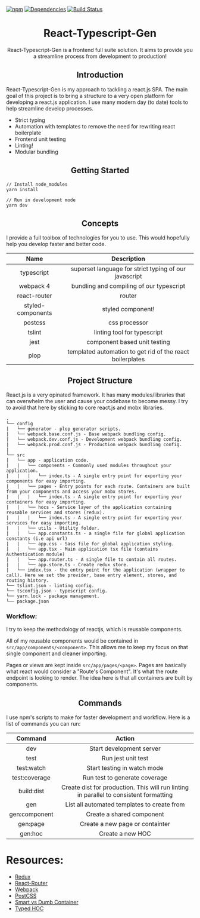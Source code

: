 [![npm][npm]][npm-url]
[![Dependencies][deps]][deps-url]
[![Build Status](https://travis-ci.org/roger-king/react-typescript-gen.svg?branch=demo)](https://travis-ci.org/roger-king/react-typescript-gen)

<div align="center">
    <h1>React-Typescript-Gen</h1>
    <p>
        React-Typescript-Gen is a frontend full suite solution. It aims to provide you a streamline process from development to production!
    </p>
</div>
<h2 align="center">Introduction</h2>
<p>
React-Typescript-Gen is my approach to tackling a react.js SPA. The main goal of this project is to bring a structure to a very open platform for developing a react.js application. I use many modern day (to date) tools to help streamline develop processes.
</p>
<ul>
    <li> Strict typing </li>
    <li> Automation with templates to remove the need for rewriting react boilerplate </li>
    <li> Frontend unit testing </li>
    <li> Linting! </li>
    <li> Modular bundling </li>
</ul>

<div align="center">
    <h2>Getting Started</h2>
</div>

```
// Install node_modules
yarn install

// Run in development mode
yarn dev
```

<h2 align="center">Concepts</h2>

<p>
    I provide a full toolbox of technologies for you to use. This would hopefully help you develop faster and better code.
</p>

|       Name        |                        Description                        |
| :---------------: | :-------------------------------------------------------: |
|    typescript     |   superset language for strict typing of our javascript   |
|     webpack 4     |         bundling and compiling of our typescript          |
|   react-router    |                          router                           |
| styled-components |                     styled component!                     |
|      postcss      |                       css processor                       |
|      tslint       |                linting tool for typescript                |
|       jest        |               component based unit testing                |
|       plop        | templated automation to get rid of the react boilerplates |

<h2 align="center">Project Structure</h2>
<p>
    React.js is a very opinated framework. It has many modules/libraries that can overwhelm the user and cause your codebase to become messy.
    I try to avoid that here by sticking to core react.js and mobx libraries.
</p>

```
.
└── config
|   └── generator - plop generator scripts.
|   └── webpack.base.conf.js - Base webpack bundling config.
|   └── webpack.dev.conf.js - Development webpack bundling config.
|   └── webpack.prod.conf.js - Production webpack bundling config.
|
└── src
|   └── app - application code.
|   |   └── components - Commonly used modules throughout your application.
|   |   |   └── index.ts - A single entry point for exporting your components for easy importing.
|   |   └── pages - Entry points for each route. Containers are built from your components and access your mobx stores.
|   |   |   └── index.ts - A single entry point for exporting your containers for easy importing.
|   |   └── hocs - Service layer of the application containing reusable services and stores (redux).
|   |   |   └── index.ts - A single entry point for exporting your services for easy importing.
|   |   └── utils - Utility folder.
|   |   └── app.constants.ts - a single file for global application constants (i.e api url)
|   |   └── app.css - Sass file for global application styling.
|   |   └── app.tsx - Main application tsx file (contains Authentication module)
|   |   └── app.router.ts - A single file to contain all routes.
|   |   └── app.store.ts - Create redux store.
|   └── index.tsx - the entry point for the application (wrapper to call). Here we set the provider, base entry element, stores, and routing history.
└── tslint.json - linting config.
└── tsconfig.json - typescript config.
└── yarn.lock - package management.
└── package.json
```

### Workflow:

I try to keep the methodology of reactjs, which is reusable components.

All of my reusable components would be contained in `src/app/components/<component>`. This allows me to keep my focus on that single component and cleaner importing.

Pages or views are kept inside `src/app/pages/<page>`. Pages are basically what react would consider a "Route's Component". It's what the route endpoint is looking to render. The idea here is that all containers are built by components.

<h2 align="center"> Commands </h2>
<p>
    I use npm's scripts to make for faster development and workflow.
    Here is a list of commands you can run:
</p>

|    Command    |                                         Action                                         |
| :-----------: | :------------------------------------------------------------------------------------: |
|      dev      |                                Start development server                                |
|     test      |                                   Run jest unit test                                   |
|  test:watch   |                              Start testing in watch mode                               |
| test:coverage |                             Run test to generate coverage                              |
|  build:dist   | Create dist for production. This will run linting in parallel to consistent formatting |
|      gen      |                      List all automated templates to create from                       |
| gen:component |                               Create a shared component                                |
|   gen:page    |                            Create a new page or containter                             |
|    gen:hoc    |                                    Create a new HOC                                    |

# Resources:

*   [Redux](https://redux.js.org/)
*   [React-Router](https://reacttraining.com/react-router/web/guides/philosophy)
*   [Webpack](https://webpack.github.io/docs/)
*   [PostCSS](http://postcss.org/)
*   [Smart vs Dumb Container](https://medium.com/@dan_abramov/smart-and-dumb-components-7ca2f9a7c7d0)
*   [Typed HOC](https://medium.com/@jrwebdev/react-higher-order-component-patterns-in-typescript-42278f7590fb)

[npm]: https://img.shields.io/npm/v/npm.svg
[npm-url]: https://nodejs.org/en/download/
[deps]: https://david-dm.org/roger-king/react-typescript-gen.svg
[deps-url]: https://david-dm.org/roger-king/react-typescript-gen
[travis]: https://travis-ci.org/roger-king/react-typescript-gen.svg?branch=demo
